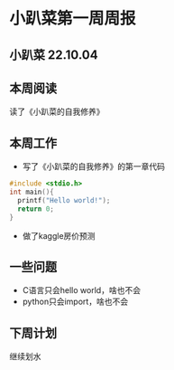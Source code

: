 # 小趴菜第一周周报

## 小趴菜 22.10.04

## 本周阅读

读了《小趴菜的自我修养》

## 本周工作

- 写了《小趴菜的自我修养》的第一章代码

```C
#include <stdio.h>
int main(){
  printf("Hello world!");
  return 0;
}
```

- 做了kaggle房价预测

## 一些问题

- C语言只会hello world，啥也不会
- python只会import，啥也不会

## 下周计划

继续划水

